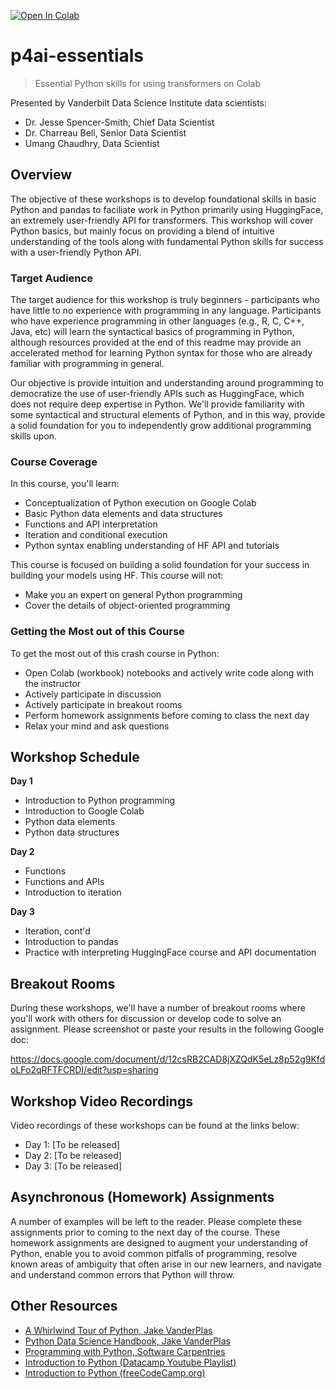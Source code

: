 [![Open In Colab](https://colab.research.google.com/assets/colab-badge.svg)](https://colab.research.google.com/github/vanderbilt-data-science/p4ai-essentials)

# p4ai-essentials
> Essential Python skills for using transformers on Colab

Presented by Vanderbilt Data Science Institute data scientists:
* Dr. Jesse Spencer-Smith, Chief Data Scientist
* Dr. Charreau Bell, Senior Data Scientist
* Umang Chaudhry, Data Scientist

## Overview
The objective of these workshops is to develop foundational skills in basic Python and pandas to faciliate work in Python primarily using HuggingFace, an extremely user-friendly API for transformers.  This workshop will cover Python basics, but mainly focus on providing a blend of intuitive understanding of the tools along with fundamental Python skills for success with a user-friendly Python API.

### Target Audience
The target audience for this workshop is truly beginners - participants who have little to no experience with programming in any language. Participants who have experience programming in other languages (e.g., R, C, C++, Java, etc) will learn the syntactical basics of programming in Python, although resources provided at the end of this readme may provide an accelerated method for learning Python syntax for those who are already familiar with programming in general.

Our objective is provide intuition and understanding around programming to democratize the use of user-friendly APIs such as HuggingFace, which does not require deep expertise in Python. We'll provide familiarity with some syntactical and structural elements of Python, and in this way, provide a solid foundation for you to independently grow additional programming skills upon.

### Course Coverage
In this course, you'll learn:
* Conceptualization of Python execution on Google Colab
* Basic Python data elements and data structures
* Functions and API interpretation
* Iteration and conditional execution
* Python syntax enabling understanding of HF API and tutorials

This course is focused on building a solid foundation for your success in building your models using HF. This course will not:
* Make you an expert on general Python programming
* Cover the details of object-oriented programming

### Getting the Most out of this Course
To get the most out of this crash course in Python:
* Open Colab (workbook) notebooks and actively write code along with the instructor
* Actively participate in discussion
* Actively participate in breakout rooms
* Perform homework assignments before coming to class the next day
* Relax your mind and ask questions

## Workshop Schedule
**Day 1**  
  * Introduction to Python programming
  * Introduction to Google Colab
  * Python data elements 
  * Python data structures  
  
**Day 2**  
  * Functions
  * Functions and APIs
  * Introduction to iteration
  
**Day 3**  
  * Iteration, cont'd
  * Introduction to pandas
  * Practice with interpreting HuggingFace course and API documentation

## Breakout Rooms
During these workshops, we'll have a number of breakout rooms where you'll work with others for discussion or develop code to solve an assignment.  Please screenshot or paste your results in the following Google doc: 

https://docs.google.com/document/d/12csRB2CAD8jXZQdK5eLz8p52g9KfdoLFo2qRFTFCRDI/edit?usp=sharing

## Workshop Video Recordings
Video recordings of these workshops can be found at the links below:

- Day 1: [To be released]
- Day 2: [To be released]
- Day 3: [To be released]

## Asynchronous (Homework) Assignments
A number of examples will be left to the reader.  Please complete these assignments prior to coming to the next day of the course.  These homework assignments are designed to augment your understanding of Python, enable you to avoid common pitfalls of programming, resolve known areas of ambiguity that often arise in our new learners, and navigate and understand common errors that Python will throw.

## Other Resources

- [A Whirlwind Tour of Python, Jake VanderPlas](https://github.com/jakevdp/WhirlwindTourOfPython)
- [Python Data Science Handbook, Jake VanderPlas](https://github.com/jakevdp/PythonDataScienceHandbook)
- [Programming with Python, Software Carpentries](https://swcarpentry.github.io/python-novice-inflammation/)  
- [Introduction to Python (Datacamp Youtube Playlist)](https://www.youtube.com/watch?v=-Rf4fZDQ0yw&list=PLjgj6kdf_snaw8QnlhK5f3DzFDFKDU5f4)
- [Introduction to Python (freeCodeCamp.org)](https://www.youtube.com/watch?v=rfscVS0vtbw)

